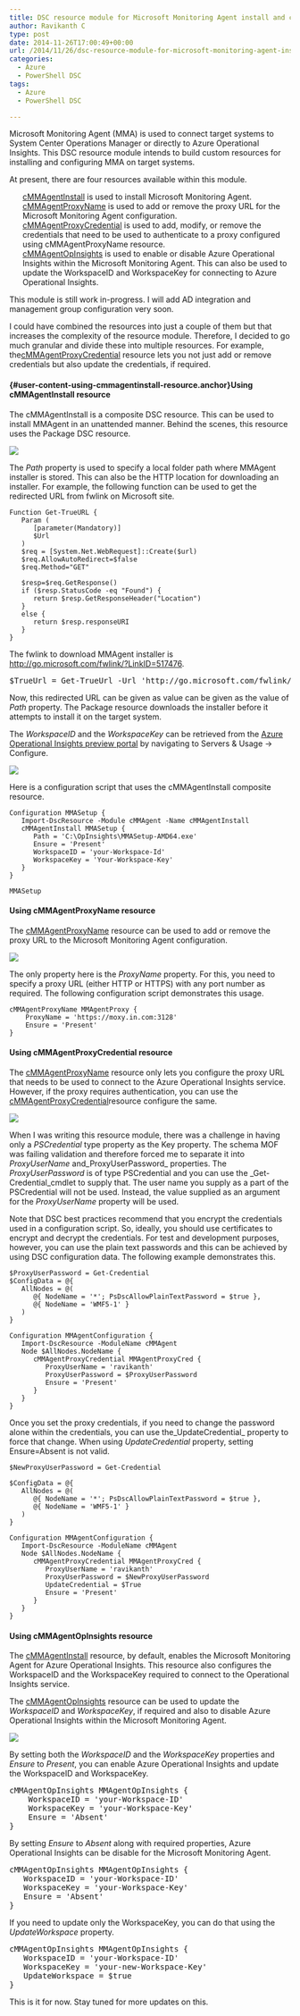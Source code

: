 ```yaml
---
title: DSC resource module for Microsoft Monitoring Agent install and configuration of Azure Operational Insights
author: Ravikanth C
type: post
date: 2014-11-26T17:00:49+00:00
url: /2014/11/26/dsc-resource-module-for-microsoft-monitoring-agent-install-and-configuration-for-azure-operational-insights/
categories:
  - Azure
  - PowerShell DSC
tags:
  - Azure
  - PowerShell DSC

---
```

Microsoft Monitoring Agent (MMA) is used to connect target systems to System Center Operations Manager or directly to Azure Operational Insights. This DSC resource module intends to build custom resources for installing and configuring MMA on target systems.

At present, there are four resources available within this module.

<ul class="task-list">
  <li>
    <a href="https://github.com/rchaganti/DSCResources/tree/master/cMMAgent/DSCResources/cMMAgentInstall">cMMAgentInstall</a> is used to install Microsoft Monitoring Agent.
  </li>
  <li>
    <a href="https://github.com/rchaganti/DSCResources/tree/master/cMMAgent/DSCResources/cMMAgentProxyName">cMMAgentProxyName</a> is used to add or remove the proxy URL for the Microsoft Monitoring Agent configuration.
  </li>
  <li>
    <a href="https://github.com/rchaganti/DSCResources/tree/master/cMMAgent/DSCResources/cMMAgentProxyCredential">cMMAgentProxyCredential</a> is used to add, modify, or remove the credentials that need to be used to authenticate to a proxy configured using cMMAgentProxyName resource.
  </li>
  <li>
    <a href="https://github.com/rchaganti/DSCResources/tree/master/cMMAgent/DSCResources/cMMAgentOpInsights">cMMAgentOpInsights</a> is used to enable or disable Azure Operational Insights within the Microsoft Monitoring Agent. This can also be used to update the WorkspaceID and WorkspaceKey for connecting to Azure Operational Insights.
  </li>
</ul>

This module is still work in-progress. I will add AD integration and management group configuration very soon.

I could have combined the resources into just a couple of them but that increases the complexity of the resource module. Therefore, I decided to go much granular and divide these into multiple resources. For example, the[cMMAgentProxyCredential][1] resource lets you not just add or remove credentials but also update the credentials, if required.

#### [][2]{#user-content-using-cmmagentinstall-resource.anchor}Using cMMAgentInstall resource

The cMMAgentInstall is a composite DSC resource. This can be used to install MMAgent in an unattended manner. Behind the scenes, this resource uses the Package DSC resource.

![](/images/MMAgentInstall.png)

The _Path_ property is used to specify a local folder path where MMAgent installer is stored. This can also be the HTTP location for downloading an installer. For example, the following function can be used to get the redirected URL from fwlink on Microsoft site.

```
Function Get-TrueURL {
   Param (
      [parameter(Mandatory)]
      $Url
   )
   $req = [System.Net.WebRequest]::Create($url)
   $req.AllowAutoRedirect=$false
   $req.Method="GET"

   $resp=$req.GetResponse()
   if ($resp.StatusCode -eq "Found") {
      return $resp.GetResponseHeader("Location")
   }
   else {
      return $resp.responseURI
   }
}
```

The fwlink to download MMAgent installer is <http://go.microsoft.com/fwlink/?LinkID=517476>.

<pre class="brush: powershell; title: ; notranslate" title="">$TrueUrl = Get-TrueUrl -Url 'http://go.microsoft.com/fwlink/?LinkID=517476'
</pre>

Now, this redirected URL can be given as value can be given as the value of _Path_ property. The Package resource downloads the installer before it attempts to install it on the target system.

The _WorkspaceID_ and the _WorkspaceKey_ can be retrieved from the [Azure Operational Insights preview portal][3] by navigating to Servers & Usage -> Configure.

![](/images/workspace.png)

Here is a configuration script that uses the cMMAgentInstall composite resource.

```
Configuration MMASetup {
   Import-DscResource -Module cMMAgent -Name cMMAgentInstall
   cMMAgentInstall MMASetup {
      Path = 'C:\OpInsights\MMASetup-AMD64.exe'
      Ensure = 'Present'
      WorkspaceID = 'your-Workspace-Id'
      WorkspaceKey = 'Your-Workspace-Key'
   }
}

MMASetup
```

#### Using cMMAgentProxyName resource

The [cMMAgentProxyName][5] resource can be used to add or remove the proxy URL to the Microsoft Monitoring Agent configuration.

![](/images/MMAgentproxy.png)

The only property here is the _ProxyName_ property. For this, you need to specify a proxy URL (either HTTP or HTTPS) with any port number as required. The following configuration script demonstrates this usage.

```
cMMAgentProxyName MMAgentProxy {
    ProxyName = 'https://moxy.in.com:3128'
    Ensure = 'Present'
}
```


#### Using cMMAgentProxyCredential resource

The [cMMAgentProxyName][5] resource only lets you configure the proxy URL that needs to be used to connect to the Azure Operational Insights service. However, if the proxy requires authentication, you can use the [cMMAgentProxyCredential][1]resource configure the same.

![](/images/cMMAgentProxycred.png)

When I was writing this resource module, there was a challenge in having only a _PSCredential_ type property as the Key property. The schema MOF was failing validation and therefore forced me to separate it into _ProxyUserName_ and_ProxyUserPassword_ properties. The _ProxyUserPassword_ is of type PSCredential and you can use the _Get-Credential_cmdlet to supply that. The user name you supply as a part of the PSCredential will not be used. Instead, the value supplied as an argument for the _ProxyUserName_ property will be used.

Note that DSC best practices recommend that you encrypt the credentials used in a configuration script. So, ideally, you should use certificates to encrypt and decrypt the credentials. For test and development purposes, however, you can use the plain text passwords and this can be achieved by using DSC configuration data. The following example demonstrates this.

```
$ProxyUserPassword = Get-Credential
$ConfigData = @{
   AllNodes = @(
      @{ NodeName = '*'; PsDscAllowPlainTextPassword = $true },
      @{ NodeName = 'WMF5-1' }
   )
}

Configuration MMAgentConfiguration {
   Import-DscResource -ModuleName cMMAgent
   Node $AllNodes.NodeName {
      cMMAgentProxyCredential MMAgentProxyCred {
         ProxyUserName = 'ravikanth'
         ProxyUserPassword = $ProxyUserPassword
         Ensure = 'Present'
      }
   }
}
```

Once you set the proxy credentials, if you need to change the password alone within the credentials, you can use the_UpdateCredential_ property to force that change. When using _UpdateCredential_ property, setting Ensure=Absent is not valid.

```
$NewProxyUserPassword = Get-Credential

$ConfigData = @{
   AllNodes = @(
      @{ NodeName = '*'; PsDscAllowPlainTextPassword = $true },
      @{ NodeName = 'WMF5-1' }
   )
}

Configuration MMAgentConfiguration {
   Import-DscResource -ModuleName cMMAgent
   Node $AllNodes.NodeName {
      cMMAgentProxyCredential MMAgentProxyCred {
         ProxyUserName = 'ravikanth'
         ProxyUserPassword = $NewProxyUserPassword
         UpdateCredential = $True
         Ensure = 'Present'
      }
   }
}
```

#### Using cMMAgentOpInsights resource

The [cMMAgentInstall][8] resource, by default, enables the Microsoft Monitoring Agent for Azure Operational Insights. This resource also configures the WorkspaceID and the WorkspaceKey required to connect to the Operational Insights service.

The [cMMAgentOpInsights][9] resource can be used to update the _WorkspaceID_ and _WorkspaceKey_, if required and also to disable Azure Operational Insights within the Microsoft Monitoring Agent.

![](/images/mmagentopinsights.png)

By setting both the _WorkspaceID_ and the _WorkspaceKey_ properties and _Ensure_ to _Present_, you can enable Azure Operational Insights and update the WorkspaceID and WorkspaceKey.

<pre class="brush: powershell; title: ; notranslate" title="">cMMAgentOpInsights MMAgentOpInsights {
    WorkspaceID = 'your-Workspace-ID'
    WorkspaceKey = 'your-Workspace-Key'
    Ensure = 'Absent'
}
</pre>

By setting _Ensure_ to _Absent_ along with required properties, Azure Operational Insights can be disable for the Microsoft Monitoring Agent.

<pre class="brush: powershell; title: ; notranslate" title="">cMMAgentOpInsights MMAgentOpInsights {
   WorkspaceID = 'your-Workspace-ID'
   WorkspaceKey = 'your-Workspace-Key'
   Ensure = 'Absent'
}
</pre>

If you need to update only the WorkspaceKey, you can do that using the _UpdateWorkspace_ property.

<pre class="brush: powershell; title: ; notranslate" title="">cMMAgentOpInsights MMAgentOpInsights {
   WorkspaceID = 'your-Workspace-ID'
   WorkspaceKey = 'your-new-Workspace-Key'
   UpdateWorkspace = $true
}
</pre>

This is it for now. Stay tuned for more updates on this.

[1]: https://github.com/rchaganti/DSCResources/tree/master/cMMAgent/DSCResources/cMMAgentProxyCredential
[2]: https://github.com/rchaganti/DSCResources/tree/master/cMMAgent#using-cmmagentinstall-resource
[3]: https://preview.opinsights.azure.com/
[4]: https://github.com/rchaganti/DSCResources/tree/master/cMMAgent#using-cmmagentproxyname-resource
[5]: https://github.com/rchaganti/DSCResources/tree/master/cMMAgent/DSCResources/cMMAgentProxyName
[6]: https://github.com/rchaganti/DSCResources/tree/master/cMMAgent#using-cmmagentproxycredential-resource
[7]: https://github.com/rchaganti/DSCResources/tree/master/cMMAgent#using-cmmagentopinsights-resource
[8]: https://github.com/rchaganti/DSCResources/tree/master/cMMAgent/DSCResources/cMMAgentInstall
[9]: https://github.com/rchaganti/DSCResources/tree/master/cMMAgent/DSCResources/cMMAgentOpInsights